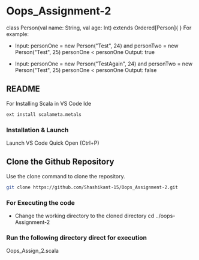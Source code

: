 # Oops_Assignment-2

class Person(val name: String, val age: Int) extends Ordered[Person]{
}
 For example:
* Input: personOne = new Person("Test", 24) and personTwo = new Person("Test", 25)
personOne < personOne
 Output: true

* Input: personOne = new Person("TestAgain", 24) and personTwo = new Person("Test", 25)
personOne < personOne
 Output: false


## README

For Installing Scala in VS Code Ide
```bash
ext install scalameta.metals
```

### Installation & Launch
Launch VS Code Quick Open (Ctrl+P)

##  Clone the Github Repository

Use the clone command to clone the repository.
```bash
git clone https://github.com/Shashikant-15/Oops_Assignment-2.git
```
### For Executing the code

* Change the working directory to the cloned directory
cd ../oops-Assignment-2

### Run the following directory direct for execution

Oops_Assign_2.scala
